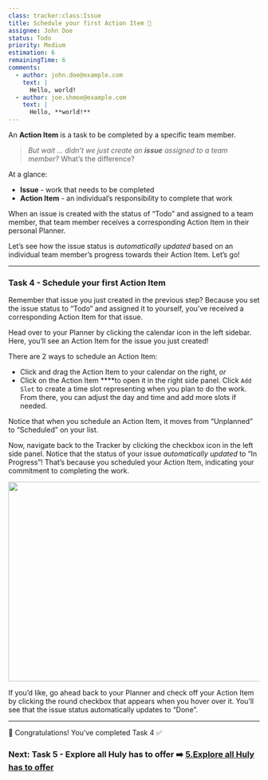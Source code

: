 ```yaml
---
class: tracker:class:Issue
title: Schedule your first Action Item 📆
assignee: John Doe
status: Todo
priority: Medium
estimation: 6
remainingTime: 6
comments:
  - author: john.doe@example.com
    text: |
      Hello, world!
  - author: joe.shmoe@example.com
    text: |
      Hello, **world!**
---
```

An **Action Item** is a task to be completed by a specific team member. 

> *But wait … didn’t we just create an **issue** assigned to a team member?* What’s the difference? 

At a glance:

* **Issue** - work that needs to be completed 
* **Action Item** - an individual’s responsibility to complete that work

When an issue is created with the status of “Todo” and assigned to a team member, that team member receives a corresponding Action Item in their personal Planner.

Let’s see how the issue status is *automatically updated* based on an individual team member’s progress towards their Action Item. Let’s go!

---

### Task 4 - Schedule your first Action Item

Remember that issue you just created in the previous step? Because you set the issue status to “Todo” and assigned it to yourself, you’ve received a corresponding Action Item for that issue.

Head over to your Planner by clicking the calendar icon in the left sidebar. Here, you’ll see an Action Item for the issue you just created!

There are 2 ways to schedule an Action Item:

* Click and drag the Action Item to your calendar on the right, *or*
* Click on the Action Item ****to open it in the right side panel. Click `Add Slot` to create a time slot representing when you plan to do the work. From there, you can adjust the day and time and add more slots if needed.

Notice that when you schedule an Action Item, it moves from “Unplanned” to “Scheduled” on your list.

Now, navigate back to the Tracker by clicking the checkbox icon in the left side panel. Notice that the status of your issue *automatically updated* to “In Progress”! That’s because you scheduled your Action Item, indicating your commitment to completing the work.

<img src="../files/onboarding-create-todo.gif" width="640" height="400"/>

If you’d like, go ahead back to your Planner and check off your Action Item by clicking the round checkbox that appears when you hover over it. You’ll see that the issue status automatically updates to “Done”.

---

🎉 Congratulations! You’ve completed Task 4 ✅  

### Next: Task 5 - Explore all Huly has to offer ➡️ [5.Explore all Huly has to offer](./5.Explore%20all%20Huly%20has%20to%20offer.md)
